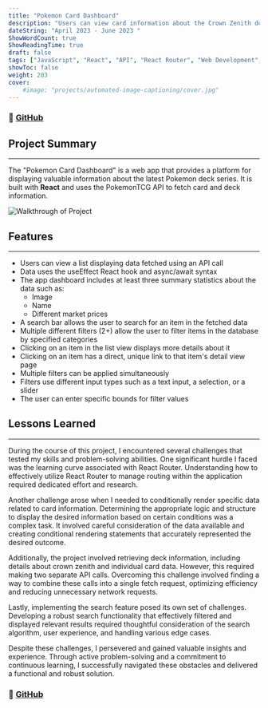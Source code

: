 ```yaml
---
title: "Pokemon Card Dashboard"
description: "Users can view card information about the Crown Zenith deck series."
dateString: "April 2023 - June 2023 "
ShowWordCount: true
ShowReadingTime: true
draft: false
tags: ["JavaScript", "React", "API", "React Router", "Web Development", "Frontend Development", "HTML", "CSS"]
showToc: false
weight: 203
cover:
    #image: "projects/automated-image-captioning/cover.jpg"
--- 
```

### 🔗 [GitHub](https://github.com/gabrielaliera/data-dashboard)

## Project Summary
***
The "Pokemon Card Dashboard" is a web app that provides a platform for displaying valuable information about the latest Pokemon deck series. It is built with **React** and uses the PokemonTCG API to fetch card and deck information.

![Walkthrough of Project](https://github.com/gabrielaliera/data-dashboard/blob/master/walkthrough.gif)

## Features
***
- Users can view a list displaying data fetched using an API call
- Data uses the useEffect React hook and async/await syntax
- The app dashboard includes at least three summary statistics about the data such as:
    - Image
    - Name
    - Different market prices
- A search bar allows the user to search for an item in the fetched data
- Multiple different filters (2+) allow the user to filter items in the database by specified categories
- Clicking on an item in the list view displays more details about it
- Clicking on an item has a direct, unique link to that item's detail view page
- Multiple filters can be applied simultaneously
- Filters use different input types such as a text input, a selection, or a slider
- The user can enter specific bounds for filter values

## Lessons Learned
***
During the course of this project, I encountered several challenges that tested my skills and problem-solving abilities. One significant hurdle I faced was the learning curve associated with React Router. Understanding how to effectively utilize React Router to manage routing within the application required dedicated effort and research.

Another challenge arose when I needed to conditionally render specific data related to card information. Determining the appropriate logic and structure to display the desired information based on certain conditions was a complex task. It involved careful consideration of the data available and creating conditional rendering statements that accurately represented the desired outcome.

Additionally, the project involved retrieving deck information, including details about crown zenith and individual card data. However, this required making two separate API calls. Overcoming this challenge involved finding a way to combine these calls into a single fetch request, optimizing efficiency and reducing unnecessary network requests.

Lastly, implementing the search feature posed its own set of challenges. Developing a robust search functionality that effectively filtered and displayed relevant results required thoughtful consideration of the search algorithm, user experience, and handling various edge cases.

Despite these challenges, I persevered and gained valuable insights and experience. Through active problem-solving and a commitment to continuous learning, I successfully navigated these obstacles and delivered a functional and robust solution.

### 🔗 [GitHub](https://github.com/gabrielaliera/data-dashboard)
